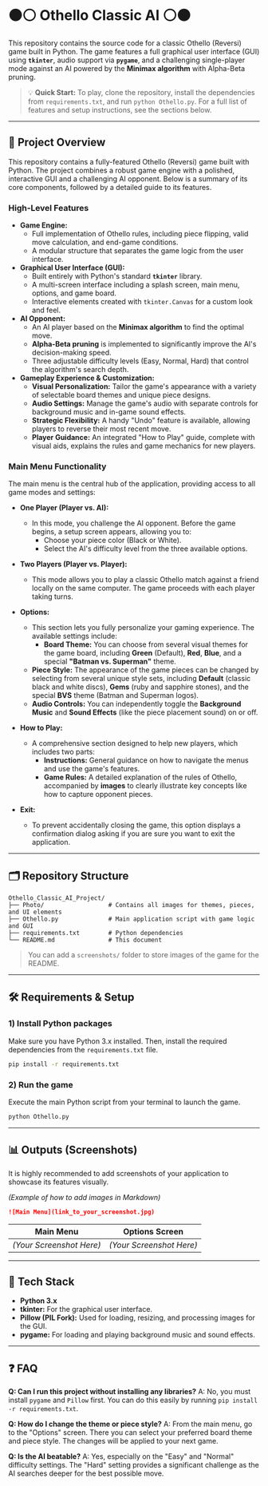# ⚫⚪ Othello Classic AI ⚪⚫

This repository contains the source code for a classic Othello (Reversi) game built in Python. The game features a full graphical user interface (GUI) using **`tkinter`**, audio support via **`pygame`**, and a challenging single-player mode against an AI powered by the **Minimax algorithm** with Alpha-Beta pruning.

> 💡 **Quick Start:** To play, clone the repository, install the dependencies from `requirements.txt`, and run `python Othello.py`. For a full list of features and setup instructions, see the sections below.

---

## 📌 Project Overview

This repository contains a fully-featured Othello (Reversi) game built with Python. The project combines a robust game engine with a polished, interactive GUI and a challenging AI opponent. Below is a summary of its core components, followed by a detailed guide to its features.

### High-Level Features

- **Game Engine:**
  - Full implementation of Othello rules, including piece flipping, valid move calculation, and end-game conditions.
  - A modular structure that separates the game logic from the user interface.
- **Graphical User Interface (GUI):**
  - Built entirely with Python's standard **`tkinter`** library.
  - A multi-screen interface including a splash screen, main menu, options, and game board.
  - Interactive elements created with `tkinter.Canvas` for a custom look and feel.
- **AI Opponent:**
  - An AI player based on the **Minimax algorithm** to find the optimal move.
  - **Alpha-Beta pruning** is implemented to significantly improve the AI's decision-making speed.
  - Three adjustable difficulty levels (Easy, Normal, Hard) that control the algorithm's search depth.
- **Gameplay Experience & Customization:**
  - **Visual Personalization:** Tailor the game's appearance with a variety of selectable board themes and unique piece designs.
  - **Audio Settings:** Manage the game's audio with separate controls for background music and in-game sound effects.
  - **Strategic Flexibility:** A handy "Undo" feature is available, allowing players to reverse their most recent move.
  - **Player Guidance:** An integrated "How to Play" guide, complete with visual aids, explains the rules and game mechanics for new players.

### Main Menu Functionality

The main menu is the central hub of the application, providing access to all game modes and settings:

- **One Player (Player vs. AI):**
  - In this mode, you challenge the AI opponent. Before the game begins, a setup screen appears, allowing you to:
    - Choose your piece color (Black or White).
    - Select the AI's difficulty level from the three available options.

- **Two Players (Player vs. Player):**
  - This mode allows you to play a classic Othello match against a friend locally on the same computer. The game proceeds with each player taking turns.

- **Options:**
  - This section lets you fully personalize your gaming experience. The available settings include:
    - **Board Theme:** You can choose from several visual themes for the game board, including **Green** (Default), **Red**, **Blue**, and a special **"Batman vs. Superman"** theme.
   - **Piece Style:** The appearance of the game pieces can be changed by selecting from several unique style sets, including **Default** (classic black and white discs), **Gems** (ruby and sapphire stones), and the special **BVS** theme (Batman and Superman logos).
    - **Audio Controls:** You can independently toggle the **Background Music** and **Sound Effects** (like the piece placement sound) on or off.

- **How to Play:**
  - A comprehensive section designed to help new players, which includes two parts:
    - **Instructions:** General guidance on how to navigate the menus and use the game's features.
    - **Game Rules:** A detailed explanation of the rules of Othello, accompanied by **images** to clearly illustrate key concepts like how to capture opponent pieces.

- **Exit:**
  - To prevent accidentally closing the game, this option displays a confirmation dialog asking if you are sure you want to exit the application.

---

## 🗂️ Repository Structure
```
Othello_Classic_AI_Project/
├── Photo/                  # Contains all images for themes, pieces, and UI elements
├── Othello.py              # Main application script with game logic and GUI
├── requirements.txt        # Python dependencies
└── README.md               # This document
```

> You can add a `screenshots/` folder to store images of the game for the README.

---

## 🛠️ Requirements & Setup

### 1) Install Python packages
Make sure you have Python 3.x installed. Then, install the required dependencies from the `requirements.txt` file.
```bash
pip install -r requirements.txt
```

### 2) Run the game
Execute the main Python script from your terminal to launch the game.
```bash
python Othello.py
```

---

## 📊 Outputs (Screenshots)
It is highly recommended to add screenshots of your application to showcase its features visually.

*(Example of how to add images in Markdown)*
```markdown
![Main Menu](link_to_your_screenshot.jpg)
```

| Main Menu | Options Screen |
| :---: | :---: |
| *(Your Screenshot Here)* | *(Your Screenshot Here)* |

---

## 🧩 Tech Stack
- **Python 3.x**
- **tkinter:** For the graphical user interface.
- **Pillow (PIL Fork):** Used for loading, resizing, and processing images for the GUI.
- **pygame:** For loading and playing background music and sound effects.

---

## ❓ FAQ

**Q: Can I run this project without installing any libraries?** A: No, you must install `pygame` and `Pillow` first. You can do this easily by running `pip install -r requirements.txt`.

**Q: How do I change the theme or piece style?** A: From the main menu, go to the "Options" screen. There you can select your preferred board theme and piece style. The changes will be applied to your next game.

**Q: Is the AI beatable?** A: Yes, especially on the "Easy" and "Normal" difficulty settings. The "Hard" setting provides a significant challenge as the AI searches deeper for the best possible move.
